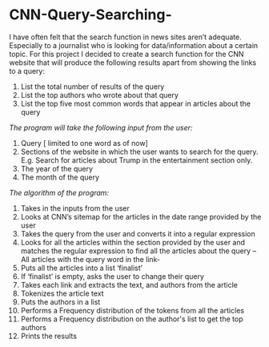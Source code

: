 # CNN-Query-Searching-

I have often felt that the search function in news sites aren’t adequate. Especially to a journalist who is looking for data/information about a certain topic.  For this project I decided to create a search function for the CNN website that will produce the following results apart from showing the links to a query: 

1.	List the total number of results of the query 
2.	List the top authors who wrote about that query
3.	List the top five most common words that appear in articles about the query

*The program will take the following input from the user:*

1.	Query [ limited to one word as of now]
2.	Sections of the website in which the user wants to search for the query. E.g. Search for articles about Trump in the entertainment section only. 
3.	The year of the query
4.	The month of the query 

*The algorithm of the program:*

1.	Takes in the inputs from the user
2.	Looks at CNN’s sitemap for the articles in the date range provided by the user
3.	Takes the query from the user and converts it into a regular expression
4.	Looks for all the articles within the section provided by the user and matches the regular expression to find all the articles about the query – All articles with the query word in the link-
5.	Puts all the articles into a list ‘finalist’
6.	If ‘finalist’ is empty, asks the user to change their query
7.	Takes each link and extracts the text, and authors from the article 
8.	Tokenizes the article text 
9.	Puts the authors in a list 
10.	Performs a Frequency distribution of the tokens from all the articles 
11.	Performs a Frequency distribution on the author's list to get the top authors
12.	Prints the results 





